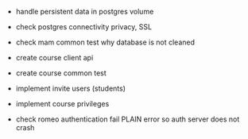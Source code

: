 
- handle persistent data in postgres volume
- check postgres connectivity privacy, SSL
- check mam common test why database is not cleaned

- create course client api
- create course common test
- implement invite users (students)
- implement course privileges
- check romeo authentication fail PLAIN error so auth server does not crash
